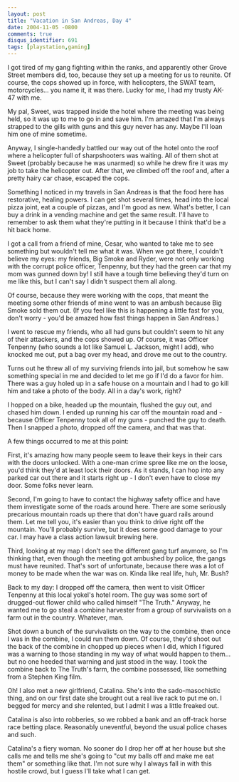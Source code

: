 ```yaml
---
layout: post
title: "Vacation in San Andreas, Day 4"
date: 2004-11-05 -0800
comments: true
disqus_identifier: 691
tags: [playstation,gaming]
---
```

I got tired of my gang fighting within the ranks, and apparently other
Grove Street members did, too, because they set up a meeting for us to
reunite. Of course, the cops showed up in force, with helicopters, the
SWAT team, motorcycles... you name it, it was there. Lucky for me, I had
my trusty AK-47 with me.

 My pal, Sweet, was trapped inside the hotel where the meeting was being
held, so it was up to me to go in and save him. I'm amazed that I'm
always strapped to the gills with guns and this guy never has any. Maybe
I'll loan him one of mine sometime.

 Anyway, I single-handedly battled our way out of the hotel onto the
roof where a helicopter full of sharpshooters was waiting. All of them
shot at Sweet (probably because he was unarmed) so while he drew fire it
was my job to take the helicopter out. After that, we climbed off the
roof and, after a pretty hairy car chase, escaped the cops.

 Something I noticed in my travels in San Andreas is that the food here
has restorative, healing powers. I can get shot several times, head into
the local pizza joint, eat a couple of pizzas, and I'm good as new.
What's better, I can buy a drink in a vending machine and get the same
result. I'll have to remember to ask them what they're putting in it
because I think that'd be a hit back home.

 I got a call from a friend of mine, Cesar, who wanted to take me to see
something but wouldn't tell me what it was. When we got there, I
couldn't believe my eyes: my friends, Big Smoke and Ryder, were not only
working with the corrupt police officer, Tenpenny, but they had the
green car that my mom was gunned down by! I still have a tough time
believing they'd turn on me like this, but I can't say I didn't suspect
them all along.

 Of course, because they were working with the cops, that meant the
meeting some other friends of mine went to was an ambush because Big
Smoke sold them out. (If you feel like this is happening a little fast
for you, don't worry - you'd be amazed how fast things happen in San
Andreas.)

 I went to rescue my friends, who all had guns but couldn't seem to hit
any of their attackers, and the cops showed up. Of course, it was
Officer Tenpenny (who sounds a lot like Samuel L. Jackson, might I add),
who knocked me out, put a bag over my head, and drove me out to the
country.

 Turns out he threw all of my surviving friends into jail, but somehow
he saw something special in me and decided to let me go if I'd do a
favor for him. There was a guy holed up in a safe house on a mountain
and I had to go kill him and take a photo of the body. All in a day's
work, right?

 I hopped on a bike, headed up the mountain, flushed the guy out, and
chased him down. I ended up running his car off the mountain road and -
because Officer Tenpenny took all of my guns - punched the guy to death.
Then I snapped a photo, dropped off the camera, and that was that.

 A few things occurred to me at this point:

 First, it's amazing how many people seem to leave their keys in their
cars with the doors unlocked. With a one-man crime spree like me on the
loose, you'd think they'd at least lock their doors. As it stands, I can
hop into any parked car out there and it starts right up - I don't even
have to close my door. Some folks never learn.

 Second, I'm going to have to contact the highway safety office and have
them investigate some of the roads around here. There are some seriously
precarious mountain roads up there that don't have guard rails around
them. Let me tell you, it's easier than you think to drive right off the
mountain. You'll probably survive, but it does some good damage to your
car. I may have a class action lawsuit brewing here.

 Third, looking at my map I don't see the different gang turf anymore,
so I'm thinking that, even though the meeting got ambushed by police,
the gangs must have reunited. That's sort of unfortunate, because there
was a lot of money to be made when the war was on. Kinda like real life,
huh, Mr. Bush?

 Back to my day: I dropped off the camera, then went to visit Officer
Tenpenny at this local yokel's hotel room. The guy was some sort of
drugged-out flower child who called himself "The Truth." Anyway, he
wanted me to go steal a combine harvester from a group of survivalists
on a farm out in the country. Whatever, man.

 Shot down a bunch of the survivalists on the way to the combine, then
once I was in the combine, I could run them down. Of course, they'd
shoot out the back of the combine in chopped up pieces when I did, which
I figured was a warning to those standing in my way of what would happen
to them... but no one heeded that warning and just stood in the way. I
took the combine back to The Truth's farm, the combine possessed, like
something from a Stephen King film.

 Oh! I also met a new girlfriend, Catalina. She's into the
sado-masochistic thing, and on our first date she brought out a real
live rack to put me on. I begged for mercy and she relented, but I admit
I was a little freaked out.

 Catalina is also into robberies, so we robbed a bank and an off-track
horse race betting place. Reasonably uneventful, beyond the usual police
chases and such.

 Catalina's a fiery woman. No sooner do I drop her off at her house but
she calls me and tells me she's going to "cut my balls off and make me
eat them" or something like that. I'm not sure why I always fall in with
this hostile crowd, but I guess I'll take what I can get.
